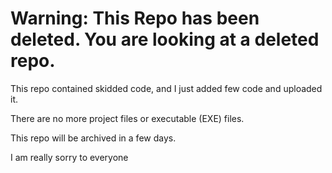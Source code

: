 # Warning: This Repo has been deleted. You are looking at a deleted repo.

 This repo contained skidded code, and I just added few code and uploaded it.

 There are no more project files or executable (EXE) files.

 This repo will be archived in a few days.

 I am really sorry to everyone
